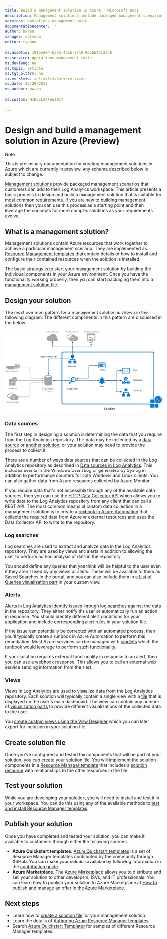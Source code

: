 ```yaml
---
title: Build a management solution in Azure | Microsoft Docs
description: Management solutions include packaged management scenarios in Azure that customers can add to their Log Analytics workspace.  This article provides details on how you can create management solutions to be used in your own environment or made available to your customers.
services: operations-management-suite
documentationcenter: ''
author: bwren
manager: carmonm
editor: tysonn

ms.assetid: 1915e204-ba7e-431b-9718-9eb6b4213ad8
ms.service: operations-management-suite
ms.devlang: na
ms.topic: article
ms.tgt_pltfrm: na
ms.workload: infrastructure-services
ms.date: 03/20/2017
ms.author: bwren

ms.custom: H1Hack27Feb2017

---
```

# Design and build a management solution in Azure (Preview)
> [!NOTE]
> This is preliminary documentation for creating management solutions in Azure which are currently in preview. Any schema described below is subject to change.

[Management solutions](operations-management-suite-solutions.md) provide packaged management scenarios that customers can add to their Log Analytics workspace.  This article presents a basic process to design and build a management solution that is suitable for most common requirements.  If you are new to building management solutions then you can use this process as a starting point and then leverage the concepts for more complex solutions as your requirements evolve.

## What is a management solution?

Management solutions contain Azure resources that work together to achieve a particular management scenario.  They are implemented as [Resource Management templates](../azure-resource-manager/resource-manager-template-walkthrough.md) that contain details of how to install and configure their contained resources when the solution is installed.

The basic strategy is to start your management solution by building the individual components in your Azure environment.  Once you have the functionality working properly, then you can start packaging them into a [management solution file](operations-management-suite-solutions-solution-file.md). 


## Design your solution
The most common pattern for a management solution is shown in the following diagram.  The different components in this pattern are discussed in the below.

![Management solution overview](media/operations-management-suite-solutions-creating/solution-overview.png)


### Data sources
The first step in designing a solution is determining the data that you require from the Log Analytics repository.  This data may be collected by a [data source](../log-analytics/log-analytics-data-sources.md) or [another solution](operations-management-suite-solutions.md), or your solution may need to provide the process to collect it.

There are a number of ways data sources that can be collected in the Log Analytics repository as described in [Data sources in Log Analytics](../log-analytics/log-analytics-data-sources.md).  This includes events in the Windows Event Log or generated by Syslog in addition to performance counters for both Windows and Linux clients.  You can also gather data from Azure resources collected by Azure Monitor.  

If you require data that's not accessible through any of the available data sources, then you can use the [HTTP Data Collector API](../log-analytics/log-analytics-data-collector-api.md) which allows you to write data to the Log Analytics repository from any client that can call a REST API.  The most common means of custom data collection in a management solution is to create a [runbook in Azure Automation](../automation/automation-runbook-types.md) that collects the required data from Azure or external resources and uses the Data Collector API to write to the repository.  

### Log searches
[Log searches](../log-analytics/log-analytics-log-searches.md) are used to extract and analyze data in the Log Analytics repository.  They are used by views and alerts in addition to allowing the user to perform ad hoc analysis of data in the repository.  

You should define any queries that you think will be helpful to the user even if they aren't used by any views or alerts.  These will be available to them as Saved Searches in the portal, and you can also include them in a [List of Queries visualization part](../log-analytics/log-analytics-view-designer-parts.md#list-of-queries-part) in your custom view.

### Alerts
[Alerts in Log Analytics](../log-analytics/log-analytics-alerts.md) identify issues through [log searches](#log-searches) against the data in the repository.  They either notify the user or automatically run an action in response. You should identify different alert conditions for your application and include corresponding alert rules in your solution file.

If the issue can potentially be corrected with an automated process, then you'll typically create a runbook in Azure Automation to perform this remediation.  Most Azure services can be managed with [cmdlets](/powershell/azure/overview) which the runbook would leverage to perform such functionality.

If your solution requires external functionality in response to an alert, then you can use a [webhook response](../log-analytics/log-analytics-alerts-actions.md).  This allows you to call an external web service sending information from the alert.

### Views
Views in Log Analytics are used to visualize data from the Log Analytics repository.  Each solution will typically contain a single view with a [tile](../log-analytics/log-analytics-view-designer-tiles.md) that is displayed on the user's main dashboard.  The view can contain any number of [visualization parts](../log-analytics/log-analytics-view-designer-parts.md) to provide different visualizations of the collected data to the user.

You [create custom views using the View Designer](../log-analytics/log-analytics-view-designer.md) which you can later export for inclusion in your solution file.  


## Create solution file
Once you've configured and tested the components that will be part of your solution, you can [create your solution file](operations-management-suite-solutions-solution-file.md).  You will implement the solution components in a [Resource Manager template](../azure-resource-manager/resource-group-authoring-templates.md) that includes a [solution resource](operations-management-suite-solutions-solution-file.md#solution-resource) with relationships to the other resources in the file.  


## Test your solution
While you are developing your solution, you will need to install and test it in your workspace.  You can do this using any of the available methods to [test and install Resource Manager templates](../azure-resource-manager/resource-group-template-deploy.md).

## Publish your solution
Once you have completed and tested your solution, you can make it available to customers through either the following sources.

- **Azure Quickstart templates**.  [Azure Quickstart templates](https://azure.microsoft.com/resources/templates/) is a set of Resource Manager templates contributed by the community through GitHub.  You can make your solution available by following information in the [contribution guide](https://github.com/Azure/azure-quickstart-templates/tree/master/1-CONTRIBUTION-GUIDE).
- **Azure Marketplace**.  The [Azure Marketplace](https://azuremarketplace.microsoft.com/marketplace/) allows you to distribute and sell your solution to other developers, ISVs, and IT professionals.  You can learn how to publish your solution to Azure Marketplace at [How to publish and manage an offer in the Azure Marketplace](../marketplace-publishing/marketplace-publishing-getting-started.md).



## Next steps
* Learn how to [create a solution file](operations-management-suite-solutions-solution-file.md) for your management solution.
* Learn the details of [Authoring Azure Resource Manager templates](../azure-resource-manager/resource-group-authoring-templates.md).
* Search [Azure Quickstart Templates](https://azure.microsoft.com/documentation/templates) for samples of different Resource Manager templates.